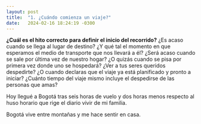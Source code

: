 ```yaml
---
layout: post
title:  "1. ¿Cuándo comienza un viaje?"
date:   2024-02-16 18:24:19 -0300
---
```

**¿Cuál es el hito correcto para definir el inicio del recorrido?**
¿Es acaso cuando se llega al lugar de destino? ¿Y qué tal el momento en que esperamos el medio de transporte que nos llevará a él?
¿Será acaso cuando se sale por última vez de nuestro hogar? ¿O quizás cuando se pisa por primera vez donde uno se hospedará?
¿Ver a tus seres queridos despedirte? ¿O cuando declaras que el viaje ya está planificado y pronto a iniciar? ¿Cuánto tiempo del viaje mismo incluye el despedirse de las personas que amas?

Hoy llegué a Bogotá tras seis horas de vuelo y dos horas menos respecto al huso horario que rige el diario vivir de mi familia.

Bogotá vive entre montañas y me hace sentir en casa.